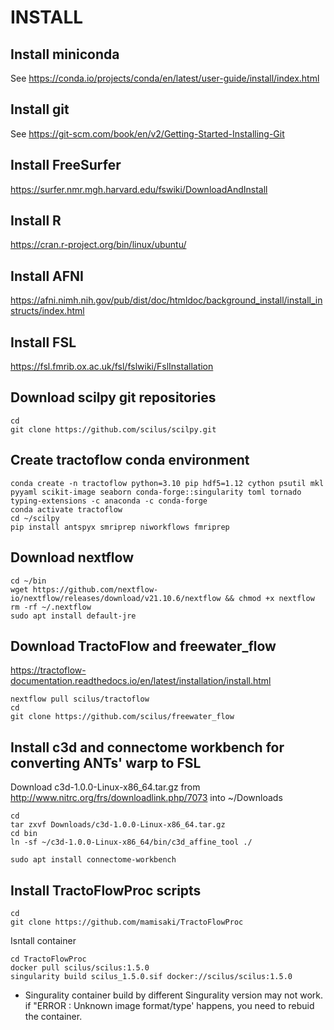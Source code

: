 
# INSTALL

## Install miniconda
See https://conda.io/projects/conda/en/latest/user-guide/install/index.html

## Install git
See https://git-scm.com/book/en/v2/Getting-Started-Installing-Git

## Install FreeSurfer
https://surfer.nmr.mgh.harvard.edu/fswiki/DownloadAndInstall

## Install R
https://cran.r-project.org/bin/linux/ubuntu/

## Install AFNI
https://afni.nimh.nih.gov/pub/dist/doc/htmldoc/background_install/install_instructs/index.html

## Install FSL
https://fsl.fmrib.ox.ac.uk/fsl/fslwiki/FslInstallation  


## Download scilpy git repositories
```
cd
git clone https://github.com/scilus/scilpy.git
```

## Create tractoflow conda environment
```
conda create -n tractoflow python=3.10 pip hdf5=1.12 cython psutil mkl pyyaml scikit-image seaborn conda-forge::singularity toml tornado typing-extensions -c anaconda -c conda-forge
conda activate tractoflow
cd ~/scilpy
pip install antspyx smriprep niworkflows fmriprep
```

## Download nextflow
```
cd ~/bin
wget https://github.com/nextflow-io/nextflow/releases/download/v21.10.6/nextflow && chmod +x nextflow
rm -rf ~/.nextflow
sudo apt install default-jre
```

## Download TractoFlow and freewater_flow
https://tractoflow-documentation.readthedocs.io/en/latest/installation/install.html

```
nextflow pull scilus/tractoflow
cd
git clone https://github.com/scilus/freewater_flow
```

## Install c3d and connectome workbench for converting ANTs' warp to FSL
Download c3d-1.0.0-Linux-x86_64.tar.gz from http://www.nitrc.org/frs/downloadlink.php/7073 into ~/Downloads  
```
cd
tar zxvf Downloads/c3d-1.0.0-Linux-x86_64.tar.gz
cd bin
ln -sf ~/c3d-1.0.0-Linux-x86_64/bin/c3d_affine_tool ./

sudo apt install connectome-workbench
```

## Install TractoFlowProc scripts
```
cd
git clone https://github.com/mamisaki/TractoFlowProc
```

Isntall container
```
cd TractoFlowProc
docker pull scilus/scilus:1.5.0
singularity build scilus_1.5.0.sif docker://scilus/scilus:1.5.0
```
* Singurality container build by different Singurality version may not work. if "ERROR  : Unknown image format/type' happens, you need to rebuid the container.
